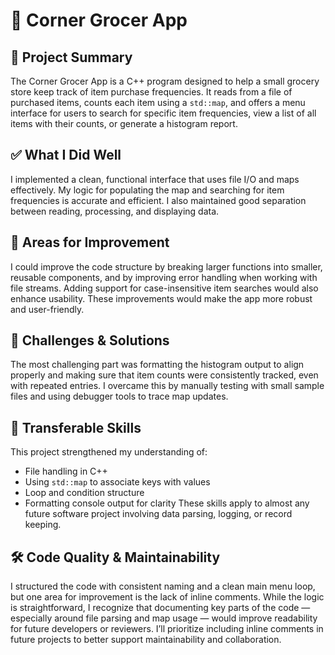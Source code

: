 # 🛒 Corner Grocer App

## 📌 Project Summary
The Corner Grocer App is a C++ program designed to help a small grocery store keep track of item purchase frequencies. It reads from a file of purchased items, counts each item using a `std::map`, and offers a menu interface for users to search for specific item frequencies, view a list of all items with their counts, or generate a histogram report.

## ✅ What I Did Well
I implemented a clean, functional interface that uses file I/O and maps effectively. My logic for populating the map and searching for item frequencies is accurate and efficient. I also maintained good separation between reading, processing, and displaying data.

## 🔧 Areas for Improvement
I could improve the code structure by breaking larger functions into smaller, reusable components, and by improving error handling when working with file streams. Adding support for case-insensitive item searches would also enhance usability. These improvements would make the app more robust and user-friendly.

## 🧠 Challenges & Solutions
The most challenging part was formatting the histogram output to align properly and making sure that item counts were consistently tracked, even with repeated entries. I overcame this by manually testing with small sample files and using debugger tools to trace map updates.

## 🧰 Transferable Skills
This project strengthened my understanding of:
- File handling in C++
- Using `std::map` to associate keys with values
- Loop and condition structure
- Formatting console output for clarity
These skills apply to almost any future software project involving data parsing, logging, or record keeping.

## 🛠️ Code Quality & Maintainability
I structured the code with consistent naming and a clean main menu loop, but one area for improvement is the lack of inline comments. While the logic is straightforward, I recognize that documenting key parts of the code — especially around file parsing and map usage — would improve readability for future developers or reviewers. I’ll prioritize including inline comments in future projects to better support maintainability and collaboration.

